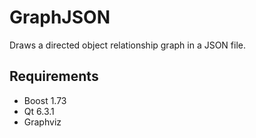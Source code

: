# GraphJSON

Draws a directed object relationship graph in a JSON file.

## Requirements

- Boost 1.73
- Qt 6.3.1
- Graphviz

